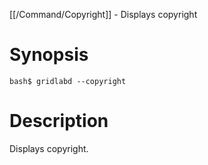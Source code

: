 [[/Command/Copyright]] -  Displays copyright

# Synopsis
~~~
bash$ gridlabd --copyright                                             
~~~

# Description

 Displays copyright.

